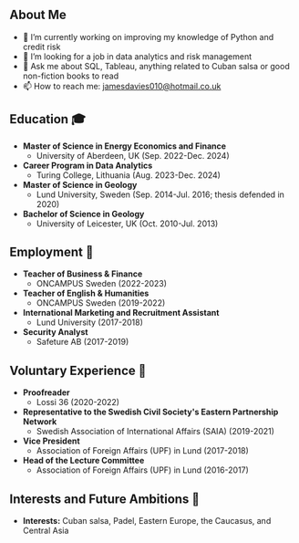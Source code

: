 ## About Me
- 🔭 I’m currently working on improving my knowledge of Python and credit risk
- 🤔 I’m looking for a job in data analytics and risk management
- 💬 Ask me about SQL, Tableau, anything related to Cuban salsa or good non-fiction books to read
- 📫 How to reach me: jamesdavies010@hotmail.co.uk

## Education 🎓
- **Master of Science in Energy Economics and Finance**
  - University of Aberdeen, UK (Sep. 2022-Dec. 2024)
- **Career Program in Data Analytics**
  - Turing College, Lithuania (Aug. 2023-Dec. 2024)
- **Master of Science in Geology**
  - Lund University, Sweden (Sep. 2014-Jul. 2016; thesis defended in 2020)
- **Bachelor of Science in Geology**
  - University of Leicester, UK (Oct. 2010-Jul. 2013)

## Employment 👔
- **Teacher of Business & Finance**
  - ONCAMPUS Sweden (2022-2023)
- **Teacher of English & Humanities**
  - ONCAMPUS Sweden (2019-2022)
- **International Marketing and Recruitment Assistant**
  - Lund University (2017-2018)
- **Security Analyst**
  - Safeture AB (2017-2019)

## Voluntary Experience 👔
- **Proofreader**
  - Lossi 36 (2020-2022)
- **Representative to the Swedish Civil Society's Eastern Partnership Network**
  - Swedish Association of International Affairs (SAIA) (2019-2021)
- **Vice President**
  - Association of Foreign Affairs (UPF) in Lund (2017-2018)
- **Head of the Lecture Committee**
  - Association of Foreign Affairs (UPF) in Lund (2016-2017)

## Interests and Future Ambitions 🌱
- **Interests:** Cuban salsa, Padel, Eastern Europe, the Caucasus, and Central Asia
